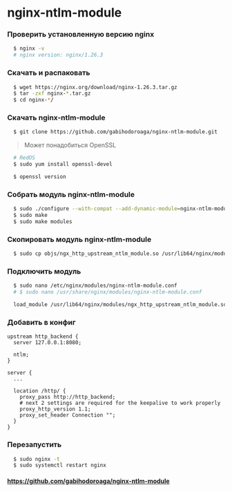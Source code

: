 # nginx-ntlm-module

### Проверить установленную версию nginx

```bash
  $ nginx -v
  # nginx version: nginx/1.26.3
```

### Скачать и распаковать

```bash
  $ wget https://nginx.org/download/nginx-1.26.3.tar.gz
  $ tar -zxf nginx-*.tar.gz
  $ cd nginx-*/
```

### Скачать nginx-ntlm-module
  
```bash
  $ git clone https://github.com/gabihodoroaga/nginx-ntlm-module.git
```

> Может понадобиться OpenSSL

```bash
  # RedOS
  $ sudo yum install openssl-devel

  $ openssl version
```

### Собрать модуль nginx-ntlm-module

```bash
  $ sudo ./configure --with-compat --add-dynamic-module=nginx-ntlm-module
  $ sudo make
  $ sudo make modules
```

### Скопировать модуль nginx-ntlm-module

```bash
  $ sudo cp objs/ngx_http_upstream_ntlm_module.so /usr/lib64/nginx/modules/
```

### Подключить модуль

```bash
  $ sudo nano /etc/nginx/modules/nginx-ntlm-module.conf
  # $ sudo nano /usr/share/nginx/modules/nginx-ntlm-module.conf
```

```bash
  load_module /usr/lib64/nginx/modules/ngx_http_upstream_ntlm_module.so;
```

### Добавить в конфиг

```
upstream http_backend {
  server 127.0.0.1:8080;

  ntlm;
}

server {
  ...

  location /http/ {
    proxy_pass http://http_backend;
    # next 2 settings are required for the keepalive to work properly
    proxy_http_version 1.1;
    proxy_set_header Connection "";
  }
}
```

### Перезапустить
  
```bash
  $ sudo nginx -t
  $ sudo systemctl restart nginx
```

#### https://github.com/gabihodoroaga/nginx-ntlm-module

